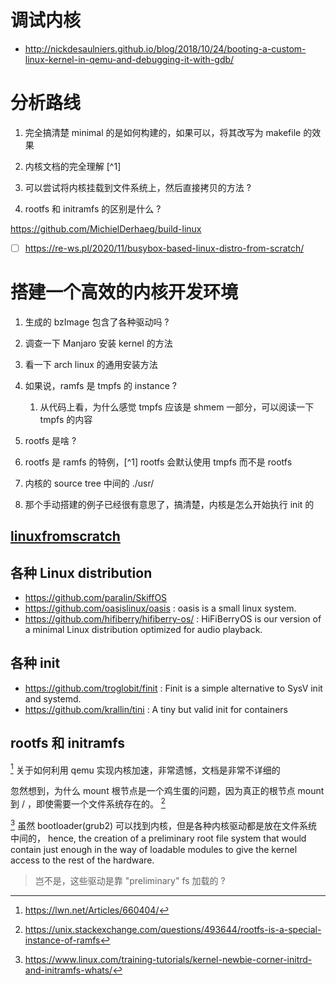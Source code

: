 # 调试内核 
- http://nickdesaulniers.github.io/blog/2018/10/24/booting-a-custom-linux-kernel-in-qemu-and-debugging-it-with-gdb/



# 分析路线
1. 完全搞清楚 minimal 的是如何构建的，如果可以，将其改写为 makefile 的效果
3. 内核文档的完全理解 [^1] 
4. 可以尝试将内核挂载到文件系统上，然后直接拷贝的方法 ?

5. rootfs 和 initramfs 的区别是什么 ?

https://github.com/MichielDerhaeg/build-linux
- [ ] https://re-ws.pl/2020/11/busybox-based-linux-distro-from-scratch/


# 搭建一个高效的内核开发环境
1. 生成的 bzImage 包含了各种驱动吗 ?
  2. 调查一下 Manjaro 安装 kernel 的方法
  3. 看一下 arch linux 的通用安装方法

2. 如果说，ramfs 是 tmpfs 的 instance  ?
    1. 从代码上看，为什么感觉 tmpfs 应该是 shmem 一部分，可以阅读一下 tmpfs 的内容

3. rootfs 是啥 ?
  1. rootfs 是 ramfs 的特例，[^1] rootfs 会默认使用 tmpfs 而不是 rootfs
  
6. 内核的 source tree 中间的 ./usr/

7. 那个手动搭建的例子已经很有意思了，搞清楚，内核是怎么开始执行 init 的

## [linuxfromscratch](http://www.linuxfromscratch.org/lfs/view/stable/prologue/audience.html)

## 各种 Linux distribution
- https://github.com/paralin/SkiffOS
- https://github.com/oasislinux/oasis : oasis is a small linux system.
- https://github.com/hifiberry/hifiberry-os/ : HiFiBerryOS is our version of a minimal Linux distribution optimized for audio playback. 

## 各种 init
- https://github.com/troglobit/finit : Finit is a simple alternative to SysV init and systemd. 
- https://github.com/krallin/tini : A tiny but valid init for containers

## rootfs 和 initramfs
[^2] 关于如何利用 qemu 实现内核加速，非常遗憾，文档是非常不详细的

忽然想到，为什么 mount 根节点是一个鸡生蛋的问题，因为真正的根节点 mount 到 / ，即使需要一个文件系统存在的。 [^3]

[^4] 虽然 bootloader(grub2) 可以找到内核，但是各种内核驱动都是放在文件系统中间的，
hence, the creation of a preliminary root file system that would contain just enough in the way of loadable modules to give the kernel access to the rest of the hardware.
> 岂不是，这些驱动是靠 "preliminary" fs 加载的 ?

[^2]: https://lwn.net/Articles/660404/ 
[^3]: https://unix.stackexchange.com/questions/493644/rootfs-is-a-special-instance-of-ramfs
[^4]: https://www.linux.com/training-tutorials/kernel-newbie-corner-initrd-and-initramfs-whats/
